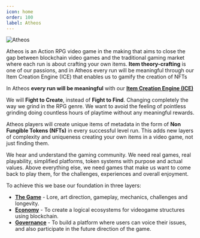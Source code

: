```yaml
---
icon: home
order: 100
label: Atheos
---
```


![Atheos](https://user-images.githubusercontent.com/97962756/152704233-7e820795-eeb0-4bb0-b24c-1eb8217f58e3.jpg)

Atheos is an Action RPG video game in the making that aims to close the gap between blockchain video games and the traditional gaming market where each run is about crafting your own items. **Item theory-crafting** is one of our passions, and in Atheos every run will be meaningful through our Item Creation Engine (ICE) that enables us to gamify the creation of NFTs

In Atheos **every run will be meaningful** with our [**Item Creation Engine (ICE)**](https://atheosgame.github.io/game/items/ice/)

We will **Fight to Create**, instead of **Fight to Find**. Changing completely the way we grind in the RPG genre. We want to avoid the feeling of pointless grinding doing countless hours of playtime without any meaningful rewards.

Atheos players will create unique items of metadata in the form of **Non Fungible Tokens (NFTs)** in every successful level run. This adds new layers of complexity and uniqueness creating your own items in a video game, not just finding them.

We hear and understand the gaming community. We need real games, real playability, simplified platforms, token systems with purpose and actual values. Above everything else, we need games that make us want to come back to play them, for the challenges, experiences and overall enjoyment.

To achieve this we base our foundation in three layers:  
* [**The Game**](https://atheosgame.github.io/game/overview/) - Lore, art direction, gameplay, mechanics, challenges and longevity.  
* [**Economy**](https://atheosgame.github.io/tokenomics/intro/) - To create a logical ecosystems for videogame structures using blockchain.
* [**Governance**](https://atheosgame.github.io/governance/fairgovernance/) - To build a platform where users can voice their issues, and also participate in the future direction of the game.
